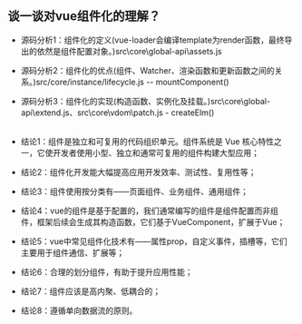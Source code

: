 ## 谈一谈对vue组件化的理解？
- 源码分析1：组件化的定义(vue-loader会编译template为render函数，最终导出的依然是组件配置对象。)src\core\global-api\assets.js
- 源码分析2：组件化的优点(组件、Watcher、渲染函数和更新函数之间的关系。)src/core/instance/lifecycle.js -- mountComponent()
- 源码分析3：组件化的实现(构造函数、实例化及挂载。)src\core\global-api\extend.js、src\core\vdom\patch.js - createElm()<br><br>

- 结论1：组件是独立和可复用的代码组织单元。组件系统是 Vue 核心特性之一，它使开发者使用小型、独立和通常可复用的组件构建大型应用；
- 结论2：组件化开发能大幅提高应用开发效率、测试性、复用性等；
- 结论3：组件使用按分类有——页面组件、业务组件、通用组件；
- 结论4：vue的组件是基于配置的，我们通常编写的组件是组件配置而非组件，框架后续会生成其构造函数，它们基于VueComponent，扩展于Vue；
- 结论5：vue中常见组件化技术有——属性prop，自定义事件，插槽等，它们主要用于组件通信、扩展等；
- 结论6：合理的划分组件，有助于提升应用性能；
- 结论7：组件应该是高内聚、低耦合的；
- 结论8：遵循单向数据流的原则。


